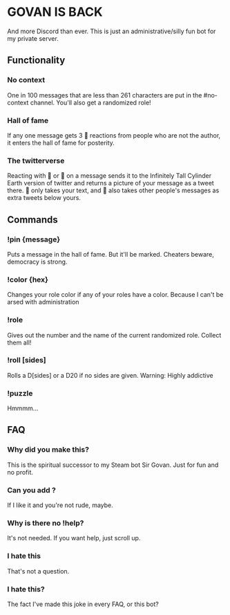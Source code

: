 # GOVAN IS BACK
And more Discord than ever. This is just an administrative/silly fun bot for my private server.

## Functionality
### No context
One in 100 messages that are less than 261 characters are put in the #no-context channel. You'll also get a randomized role!

### Hall of fame
If any one message gets 3 📌 reactions from people who are not the author, it enters the hall of fame for posterity. 

### The twitterverse
Reacting with 🔁 or 🔂 on a message sends it to the Infinitely Tall Cylinder Earth version of twitter and returns a picture of your message as a tweet there.
🔂 only takes your text, and 🔁 also takes other people's messages as extra tweets below yours.

## Commands
### !pin {message}
Puts a message in the hall of fame. But it'll be marked. Cheaters beware, democracy is strong.

### !color {hex}
Changes your role color if any of your roles have a color. Because I can't be arsed with administration

### !role
Gives out the number and the name of the current randomized role. Collect them all!

### !roll [sides]
Rolls a D[sides] or a D20 if no sides are given. Warning: Highly addictive

### !puzzle
Hmmmm...

## FAQ

### Why did you make this?
This is the spiritual successor to my Steam bot Sir Govan. Just for fun and no profit.

### Can you add <IDEA>?
If I like it and you're not rude, maybe.

### Why is there no !help?
It's not needed. If you want help, just scroll up.

### I hate this
That's not a question.

### I hate this?
The fact I've made this joke in every FAQ, or this bot?

